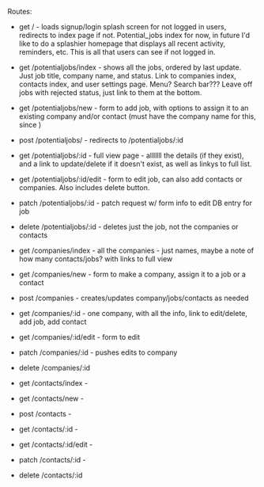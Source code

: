 Routes:

- get / - loads signup/login splash screen for not logged in users, redirects to index page if not. Potential_jobs index for now, in future I'd like to do a splashier homepage that displays all recent activity, reminders, etc. This is all that users can see if not logged in.
- get /potentialjobs/index - shows all the jobs, ordered by last update. Just job title, company name, and status. Link to companies index, contacts index, and user settings page. Menu? Search bar??? Leave off jobs with rejected status, just link to them at the bottom.
- get /potentialjobs/new - form to add job, with options to assign it to an existing company and/or contact (must have the company name for this, since )
- post /potentialjobs/ - redirects to /potentialjobs/:id
- get /potentialjobs/:id - full view page - alllllll the details (if they exist), and a link to update/delete if it doesn't exist, as well as linkys to full list.
- get /potentialjobs/:id/edit - form to edit job, can also add contacts or companies. Also includes delete button.
- patch /potentialjobs/:id - patch request w/ form info to edit DB entry for job
- delete /potentialjobs/:id - deletes just the job, not the companies or contacts

- get /companies/index - all the companies - just names, maybe a note of how many contacts/jobs? with links to full view
- get /companies/new - form to make a company, assign it to a job or a contact
- post /companies - creates/updates company/jobs/contacts as needed
- get /companies/:id - one company, with all the info, link to edit/delete, add job, add contact
- get /companies/:id/edit - form to edit
- patch /companies/:id - pushes edits to company
- delete /companies/:id

- get /contacts/index -
- get /contacts/new -
- post /contacts -
- get /contacts/:id -
- get /contacts/:id/edit -
- patch /contacts/:id -
- delete /contacts/:id

<!-- - get /user/:id - user profile
- get /signup - signup page
- post /signup - make new user (logs in and redirects to user home)
- get /login
- post /login
- get /user/edit - edit password, etc
- patch /user/:id
- get /user/logout
- delete /user/:id -->
